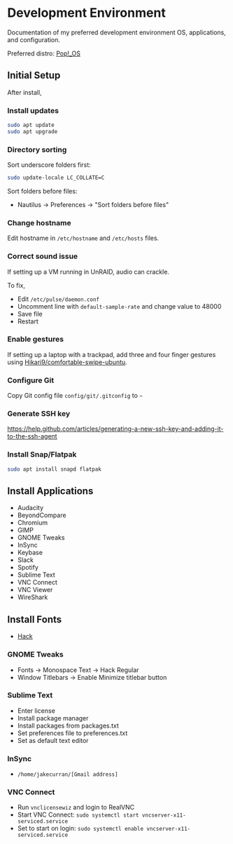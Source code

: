 # Development Environment

Documentation of my preferred development environment OS, applications, and configuration.

Preferred distro: [Pop!\_OS](https://system76.com/pop)

## Initial Setup

After install,

### Install updates

```bash
sudo apt update
sudo apt upgrade
```

### Directory sorting

Sort underscore folders first:

```bash
sudo update-locale LC_COLLATE=C
```

Sort folders before files:
- Nautilus -> Preferences -> "Sort folders before files"

### Change hostname

Edit hostname in `/etc/hostname` and `/etc/hosts` files.

### Correct sound issue

If setting up a VM running in UnRAID, audio can crackle.

To fix,

- Edit `/etc/pulse/daemon.conf`
- Uncomment line with `default-sample-rate` and change value to 48000
- Save file
- Restart

### Enable gestures

If setting up a laptop with a trackpad, add three and four finger gestures using [Hikari9/comfortable-swipe-ubuntu](https://github.com/Hikari9/comfortable-swipe-ubuntu).

### Configure Git

Copy Git config file `config/git/.gitconfig` to `~`

### Generate SSH key

https://help.github.com/articles/generating-a-new-ssh-key-and-adding-it-to-the-ssh-agent

### Install Snap/Flatpak

```bash
sudo apt install snapd flatpak
```

## Install Applications

- Audacity
- BeyondCompare
- Chromium
- GIMP
- GNOME Tweaks
- InSync
- Keybase
- Slack
- Spotify
- Sublime Text
- VNC Connect
- VNC Viewer
- WireShark

## Install Fonts

- [Hack](https://github.com/ryanoasis/nerd-fonts/tree/master/patched-fonts/Hack)

### GNOME Tweaks

- Fonts -> Monospace Text -> Hack Regular
- Window Titlebars -> Enable Minimize titlebar button

### Sublime Text

- Enter license
- Install package manager
- Install packages from packages.txt
- Set preferences file to preferences.txt
- Set as default text editor

### InSync

- `/home/jakecurran/[Gmail address]`

### VNC Connect

- Run `vnclicensewiz` and login to RealVNC
- Start VNC Connect: `sudo systemctl start vncserver-x11-serviced.service`
- Set to start on login: `sudo systemctl enable vncserver-x11-serviced.service`
